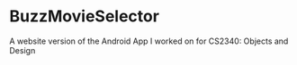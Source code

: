 # BuzzMovieSelector 
A website version of the Android App I worked on for CS2340: Objects and Design
